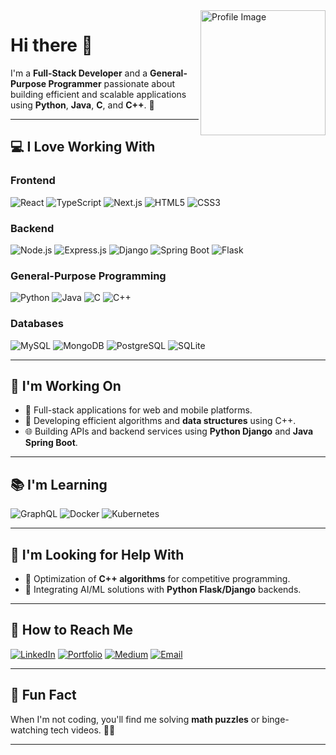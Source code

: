 <img src="https://avatars.githubusercontent.com/u/your_profile_id?v=4" alt="Profile Image" width="200" align="right">

# Hi there 👋

I'm a **Full-Stack Developer** and a **General-Purpose Programmer** passionate about building efficient and scalable applications using **Python**, **Java**, **C**, and **C++**. 🚀

---

## 💻 I Love Working With

### Frontend
![React](https://img.shields.io/badge/-React-20232A?style=flat&logo=react) 
![TypeScript](https://img.shields.io/badge/-TypeScript-007ACC?style=flat&logo=typescript&logoColor=white)
![Next.js](https://img.shields.io/badge/-Next.js-000000?style=flat&logo=nextdotjs)
![HTML5](https://img.shields.io/badge/-HTML5-E34F26?style=flat&logo=html5&logoColor=white)
![CSS3](https://img.shields.io/badge/-CSS3-1572B6?style=flat&logo=css3)

### Backend
![Node.js](https://img.shields.io/badge/-Node.js-339933?style=flat&logo=node.js&logoColor=white)
![Express.js](https://img.shields.io/badge/-Express.js-000000?style=flat&logo=express&logoColor=white)
![Django](https://img.shields.io/badge/-Django-092E20?style=flat&logo=django&logoColor=white)
![Spring Boot](https://img.shields.io/badge/-Spring%20Boot-6DB33F?style=flat&logo=springboot&logoColor=white)
![Flask](https://img.shields.io/badge/-Flask-000000?style=flat&logo=flask&logoColor=white)

### General-Purpose Programming
![Python](https://img.shields.io/badge/-Python-3776AB?style=flat&logo=python&logoColor=white)
![Java](https://img.shields.io/badge/-Java-007396?style=flat&logo=java&logoColor=white)
![C](https://img.shields.io/badge/-C-A8B9CC?style=flat&logo=c&logoColor=white)
![C++](https://img.shields.io/badge/-C++-00599C?style=flat&logo=cplusplus&logoColor=white)

### Databases
![MySQL](https://img.shields.io/badge/-MySQL-00000F?style=flat&logo=mysql&logoColor=white)
![MongoDB](https://img.shields.io/badge/-MongoDB-4EA94B?style=flat&logo=mongodb&logoColor=white)
![PostgreSQL](https://img.shields.io/badge/-PostgreSQL-336791?style=flat&logo=postgresql&logoColor=white)
![SQLite](https://img.shields.io/badge/-SQLite-003B57?style=flat&logo=sqlite&logoColor=white)

---

## 🚀 I'm Working On
- 🔧 Full-stack applications for web and mobile platforms.
- 🧠 Developing efficient algorithms and **data structures** using C++.
- 🌐 Building APIs and backend services using **Python Django** and **Java Spring Boot**.

---

## 📚 I'm Learning
![GraphQL](https://img.shields.io/badge/-GraphQL-E10098?style=flat&logo=graphql&logoColor=white)
![Docker](https://img.shields.io/badge/-Docker-2496ED?style=flat&logo=docker&logoColor=white)
![Kubernetes](https://img.shields.io/badge/-Kubernetes-326CE5?style=flat&logo=kubernetes&logoColor=white)

---

## 🤝 I'm Looking for Help With
- 🧩 Optimization of **C++ algorithms** for competitive programming.
- 🤖 Integrating AI/ML solutions with **Python Flask/Django** backends.

---

## 🔗 How to Reach Me
[![LinkedIn](https://img.shields.io/badge/-LinkedIn-0A66C2?style=flat&logo=linkedin&logoColor=white)](https://linkedin.com/in/yourprofile)
[![Portfolio](https://img.shields.io/badge/-Portfolio-000000?style=flat&logo=code&logoColor=white)](https://yourportfolio.com)
[![Medium](https://img.shields.io/badge/-Medium-12100E?style=flat&logo=medium&logoColor=white)](https://medium.com/@yourusername)
[![Email](https://img.shields.io/badge/-Email-D14836?style=flat&logo=gmail&logoColor=white)](mailto:youremail@gmail.com)

---

## 🎉 Fun Fact
When I'm not coding, you'll find me solving **math puzzles** or binge-watching tech videos. 🎥💡

---
